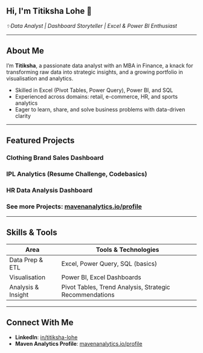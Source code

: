 ## Hi, I'm Titiksha Lohe 👋

_✨Data Analyst | Dashboard Storyteller | Excel & Power BI Enthusiast_

---

##  About Me

I’m **Titiksha**, a passionate data analyst with an MBA in Finance, a knack for transforming raw data into strategic insights, 
and a growing portfolio in visualisation and analytics. 

- Skilled in Excel (Pivot Tables, Power Query), Power BI, and SQL  
- Experienced across domains: retail, e-commerce, HR, and sports analytics  
- Eager to learn, share, and solve business problems with data-driven clarity  

---

##  Featured Projects

### **Clothing Brand Sales Dashboard**  
### **IPL Analytics (Resume Challenge, Codebasics)**  
### **HR Data Analysis Dashboard**  
### **See more Projects**: [mavenanalytics.io/profile](https://mavenanalytics.io/profile/d85113b0-b0b1-70ff-9147-0333132aac6b)  

---

##  Skills & Tools

| Area              | Tools & Technologies                        |
|-------------------|----------------------------------------------|
| Data Prep & ETL   | Excel, Power Query, SQL (basics)             |
| Visualisation     | Power BI, Excel Dashboards                   |
| Analysis & Insight| Pivot Tables, Trend Analysis, Strategic Recommendations |

---

##  Connect With Me

- **LinkedIn**: [in/titiksha-lohe](https://www.linkedin.com/in/titiksha-lohe)  
- **Maven Analytics Profile**: [mavenanalytics.io/profile](https://mavenanalytics.io/profile/d85113b0-b0b1-70ff-9147-0333132aac6b)  





